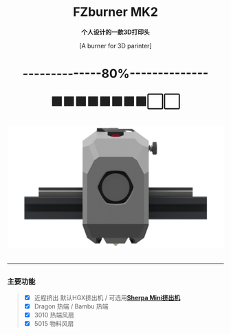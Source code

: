 <h1 align="center">FZburner MK2</h1>

**<p align="center">个人设计的一款3D打印头</p>**
<p align="center">[A burner for 3D parinter]</p>

<h1 align="center">--------------80%--------------
<p align="center">🟩🟩🟩🟩🟩🟩🟩🟩⬜⬜


![FZburner-MK2](Images-效果图/FZBurner_MK2.png)
 
 ---
 
 ### 主要功能
> - [x] 近程挤出 默认HGX挤出机 / 可选用[**Sherpa Mini挤出机**](https://github.com/Annex-Engineering/Sherpa_Mini-Extruder)
> - [x] Dragon 热端 / Bambu 热端
> - [x] 3010 热端风扇
> - [x] 5015 物料风扇
